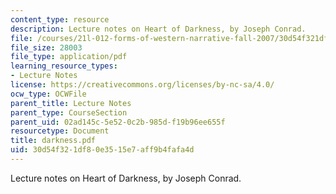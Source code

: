```yaml
---
content_type: resource
description: Lecture notes on Heart of Darkness, by Joseph Conrad.
file: /courses/21l-012-forms-of-western-narrative-fall-2007/30d54f321df80e3515e7aff9b4fafa4d_darkness.pdf
file_size: 28003
file_type: application/pdf
learning_resource_types:
- Lecture Notes
license: https://creativecommons.org/licenses/by-nc-sa/4.0/
ocw_type: OCWFile
parent_title: Lecture Notes
parent_type: CourseSection
parent_uid: 02ad145c-5e52-0c2b-985d-f19b96ee655f
resourcetype: Document
title: darkness.pdf
uid: 30d54f32-1df8-0e35-15e7-aff9b4fafa4d
---
```

Lecture notes on Heart of Darkness, by Joseph Conrad.